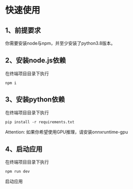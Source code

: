 # 快速使用

## 1、前提要求
你需要安装node与npm，并至少安装了python3.8版本。
## 2、安装node.js依赖
在终端项目目录下执行
```shell
npm i
```
## 3、安装python依赖
在终端项目目录下执行
```shell
pip install -r requirements.txt
```
Attention: 如果你希望使用GPU推理，请安装onnxruntime-gpu

## 4、启动应用
在终端项目目录下执行
```shell
npm run dev
```
启动应用

